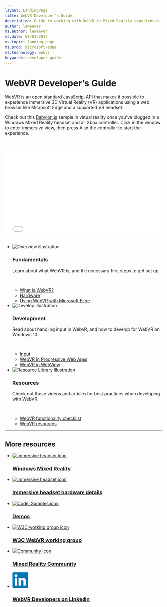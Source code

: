 ```yaml
---
layout: LandingPage
title: WebVR Developer's Guide
description: Guide to working with WebVR in Mixed Reality experiences.
author: leweaver
ms.author: leweaver
ms.date: 08/01/2017
ms.topic: landing-page
ms.prod: microsoft-edge
ms.technology: webvr
keywords: developer guide
---
```


# WebVR Developer's Guide
WebVR is an open standard JavaScript API that makes it possible to experience immersive 3D Virtual Reality (VR) applications using a web browser like Microsoft Edge and a supported VR headset.

Check out this [Babylon.js](//www.babylonjs.com/) sample in virtual reality once you've plugged in a Windows Mixed Reality headset and an Xbox controller. Click in the window to enter immersive view, then press A on the controller to start the experience.

<br/>

<iframe height='300' scrolling='no' title='Babylon.js dino game using Babylon.GUI - WebVR' src='//codepen.io/MSEdgeDev/embed/RjgpJd/?height=300&theme-id=31247&default-tab=result&embed-version=2' frameborder='no' allowtransparency='true' allowfullscreen='true' style='width: 100%;'>See the Pen <a href='https://codepen.io/MSEdgeDev/pen/RjgpJd'>Babylon.js dino game using Babylon.GUI - WebVR</a> by Microsoft Edge Docs (<a href='https://codepen.io/MSEdgeDev'>@MSEdgeDev</a>) on <a href='https://codepen.io'>CodePen</a>.
</iframe>

<ul class="cardsK panelContent">
    <li>
        <div class="cardSize">
            <div class="cardPadding">
                <div class="card">
                    <div class="cardImageOuter">
                        <div class="cardImage bgdAccent1">
                            <img src="/media/illustrations/biztalk-developer-documentation-1.svg" alt="Overview illustration" data-linktype="external" class="x-hidden-focus"/>
                        </div>
                    </div>
                    <div class="cardText">
                        <h3>Fundamentals</h3>
                        <p>Learn about what WebVR is, and the necessary first steps to get set up.</p>
                        <br/>
                        <ul>
                            <li><a href="//docs.microsoft.com/windows/uwp/get-started/universal-application-platform-guide">What is WebVR?</a></li>
                            <li><a href="hardware.md">Hardware</a></li>
                            <li><a href="webvr-with-edge.md">Using WebVR with Microsoft Edge</a></li>
                        </ul>
                    </div>
                </div>
            </div>
        </div>
    </li>
    <li>
        <div class="cardSize">
            <div class="cardPadding">
                <div class="card">
                    <div class="cardImageOuter">
                        <div class="cardImage bgdAccent1">
                            <img src="/media/illustrations/sql-database-develop.svg" alt="Develop illustration" data-linktype="external" class="x-hidden-focus"/>
                        </div>
                    </div>
                    <div class="cardText">
                        <h3>Development</h3>
                        <p>Read about handling input in WebVR, and how to develop for WebVR on Windows 10.</p>
                        <br/>
                        <ul>
                            <li><a href="input.md">Input</a></li>
                            <li><a href="webvr-in-pwas.md">WebVR in Progressive Web Apps</a></li>
                            <li><a href="webvr-in-webview.md">WebVR in WebView</a></li>
                        </ul>
                    </div>
                </div>
            </div>
        </div>
    </li>
    <li>
        <div class="cardSize">
            <div class="cardPadding">
                <div class="card">
                    <div class="cardImageOuter">
                        <div class="cardImage bgdAccent1">
                            <img src="/media/illustrations/dynamics-resource-library.svg" alt="Resource Library illustration" data-linktype="external" class="x-hidden-focus"/>
                        </div>
                    </div>
                    <div class="cardText">
                        <h3>Resources</h3>
                        <p>Check out these videos and articles for best practices when developing with WebVR.</p>
                        <br/>
                        <ul>
                            <li><a href="essentials.md">WebVR functionality checklist</a></li>
                            <li><a href="resources.md">WebVR resources</a></li>
                        </ul>
                    </div>
                </div>
            </div>
        </div>
    </li>
</ul>

---

<h2>More resources</h2>

<ul class="panelContent cardsFTitle">
    <li>
        <a href="//developer.microsoft.com/en-us/windows/mixed-reality">
        <div class="cardSize">
            <div class="cardPadding">
                <div class="card">
                    <div class="cardImageOuter">
                        <div class="cardImage">
                            <img src="/en-us/media/hubs/windows/win_developer-5.svg" alt="Immersive headset icon" />
                        </div>
                    </div>
                    <div class="cardText">
                        <h3>Windows Mixed Reality</h3>
                    </div>
                </div>
            </div>
        </div>
        </a>
    </li>
    <li>
        <a href="//developer.microsoft.com/en-us/windows/mixed-reality/immersive_headset_hardware_details">
        <div class="cardSize">
            <div class="cardPadding">
                <div class="card">
                    <div class="cardImageOuter">
                        <div class="cardImage">
                            <img src="/media/common/i_tools.svg" alt="Immersive headset icon" />
                        </div>
                    </div>
                    <div class="cardText">
                        <h3>Immersive headset hardware details</h3>
                    </div>
                </div>
            </div>
        </div>
        </a>
    </li>
    <li>
        <a href="">
        <div class="cardSize">
            <div class="cardPadding">
                <div class="card">
                    <div class="cardImageOuter">
                        <div class="cardImage">
                            <img src="/media/common/i_code-samples.svg" alt="Code: Samples icon" />
                        </div>
                    </div>
                    <div class="cardText">
                        <h3>Demos</h3>
                    </div>
                </div>
            </div>
        </div>
        </a>
    </li>
  </ul>

<ul class="panelContent cardsFTitle">
    <li>
        <a href="//github.com/w3c/webvr/blob/master/explainer.md">
        <div class="cardSize">
            <div class="cardPadding">
                <div class="card">
                    <div class="cardImageOuter">
                        <div class="cardImage">
                            <img src="/media/common/i_benefits.svg" alt="W3C working group icon" />
                        </div>
                    </div>
                    <div class="cardText">
                        <h3>W3C WebVR working group</h3>
                    </div>
                </div>
            </div>
        </div>
        </a>
    </li>
    <li>
        <a href="//developer.microsoft.com/en-us/windows/mixed-reality/community">
        <div class="cardSize">
            <div class="cardPadding">
                <div class="card">
                    <div class="cardImageOuter">
                        <div class="cardImage">
                            <img src="/media/common/i_benefits.svg" alt="Community Icon" />
                        </div>
                    </div>
                    <div class="cardText">
                        <h3>Mixed Reality Community</h3>
                    </div>
                </div>
            </div>
        </div>
        </a>
    </li>
    <li>
        <a href="//www.linkedin.com/groups/13500607/profile">
        <div class="cardSize">
            <div class="cardPadding">
                <div class="card">
                    <div class="cardImageOuter">
                        <div class="cardImage">
                            <img src="img/linkedinlogo.png" alt="LinkedIn Icon" />
                        </div>
                    </div>
                    <div class="cardText">
                        <h3>WebVR Developers on LinkedIn</h3>
                    </div>
                </div>
            </div>
        </div>
        </a>
    </li>
</ul>